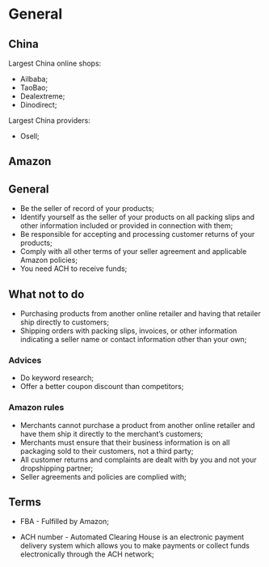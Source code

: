 # General

## China

Largest China online shops:

- Ailbaba;
- TaoBao;
- Dealextreme;
- Dinodirect;

Largest China providers:

- Osell;

## Amazon

## General

- Be the seller of record of your products;
- Identify yourself as the seller of your products on all packing slips and other information included or provided in connection with them;
- Be responsible for accepting and processing customer returns of your products;
- Comply with all other terms of your seller agreement and applicable Amazon policies;
- You need ACH to receive funds;

## What not to do

- Purchasing products from another online retailer and having that retailer ship directly to customers;
- Shipping orders with packing slips, invoices, or other information indicating a seller name or contact information other than your own;

### Advices

- Do keyword research;
- Offer a better coupon discount than competitors;

### Amazon rules

- Merchants cannot purchase a product from another online retailer and have them ship it directly to the merchant’s customers;
- Merchants must ensure that their business information is on all packaging sold to their customers, not a third party;
- All customer returns and complaints are dealt with by you and not your dropshipping partner;
- Seller agreements and policies are complied with;

## Terms

- FBA - Fulfilled by Amazon;

- ACH number - Automated Clearing House is an electronic payment delivery system which allows you to make payments or collect funds electronically through the ACH network;
